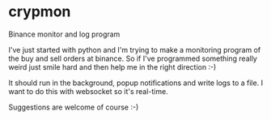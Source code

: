# crypmon
Binance monitor and log program

I've just started with python and I'm trying to make a monitoring program of the buy and sell orders at binance. 
So if I've programmed something really weird just smile hard and then help me in the right direction :-)


It should run in the background, popup notifications and write logs to a file.
I want to do this with websocket so it's real-time.


Suggestions are welcome of course :-)




